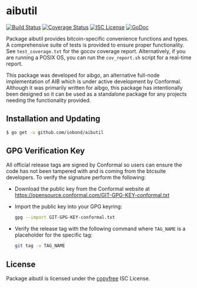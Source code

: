 aibutil
=======

[![Build Status](http://img.shields.io/travis/iobond/aibutil.svg)](https://travis-ci.org/iobond/aibutil)
[![Coverage Status](http://img.shields.io/coveralls/iobond/aibutil.svg)](https://coveralls.io/r/iobond/aibutil?branch=master)
[![ISC License](http://img.shields.io/badge/license-ISC-blue.svg)](http://copyfree.org)
[![GoDoc](http://img.shields.io/badge/godoc-reference-blue.svg)](http://godoc.org/github.com/iobond/aibutil)

Package aibutil provides bitcoin-specific convenience functions and types.
A comprehensive suite of tests is provided to ensure proper functionality.  See
`test_coverage.txt` for the gocov coverage report.  Alternatively, if you are
running a POSIX OS, you can run the `cov_report.sh` script for a real-time
report.

This package was developed for aibgo, an alternative full-node implementation of
AIB which is under active development by Conformal.  Although it was
primarily written for aibgo, this package has intentionally been designed so it
can be used as a standalone package for any projects needing the functionality
provided.

## Installation and Updating

```bash
$ go get -u github.com/iobond/aibutil
```

## GPG Verification Key

All official release tags are signed by Conformal so users can ensure the code
has not been tampered with and is coming from the btcsuite developers.  To
verify the signature perform the following:

- Download the public key from the Conformal website at
  https://opensource.conformal.com/GIT-GPG-KEY-conformal.txt

- Import the public key into your GPG keyring:
  ```bash
  gpg --import GIT-GPG-KEY-conformal.txt
  ```

- Verify the release tag with the following command where `TAG_NAME` is a
  placeholder for the specific tag:
  ```bash
  git tag -v TAG_NAME
  ```

## License

Package aibutil is licensed under the [copyfree](http://copyfree.org) ISC
License.
